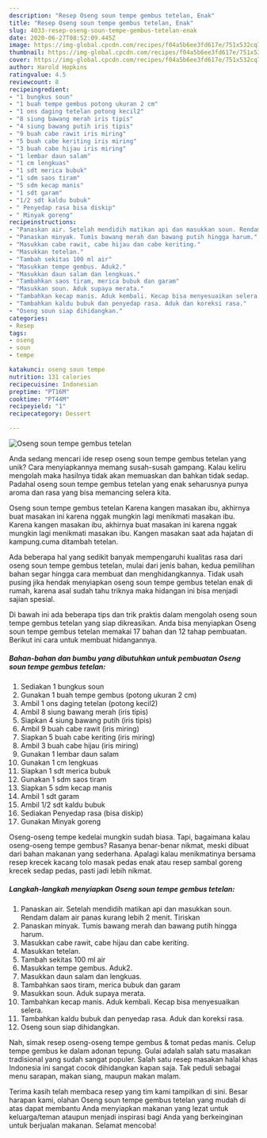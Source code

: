```yaml
---
description: "Resep Oseng soun tempe gembus tetelan, Enak"
title: "Resep Oseng soun tempe gembus tetelan, Enak"
slug: 4033-resep-oseng-soun-tempe-gembus-tetelan-enak
date: 2020-06-27T08:52:09.445Z
image: https://img-global.cpcdn.com/recipes/f04a5b6ee3fd617e/751x532cq70/oseng-soun-tempe-gembus-tetelan-foto-resep-utama.jpg
thumbnail: https://img-global.cpcdn.com/recipes/f04a5b6ee3fd617e/751x532cq70/oseng-soun-tempe-gembus-tetelan-foto-resep-utama.jpg
cover: https://img-global.cpcdn.com/recipes/f04a5b6ee3fd617e/751x532cq70/oseng-soun-tempe-gembus-tetelan-foto-resep-utama.jpg
author: Harold Hopkins
ratingvalue: 4.5
reviewcount: 8
recipeingredient:
- "1 bungkus soun"
- "1 buah tempe gembus potong ukuran 2 cm"
- "1 ons daging tetelan potong kecil2"
- "8 siung bawang merah iris tipis"
- "4 siung bawang putih iris tipis"
- "9 buah cabe rawit iris miring"
- "5 buah cabe keriting iris miring"
- "3 buah cabe hijau iris miring"
- "1 lembar daun salam"
- "1 cm lengkuas"
- "1 sdt merica bubuk"
- "1 sdm saos tiram"
- "5 sdm kecap manis"
- "1 sdt garam"
- "1/2 sdt kaldu bubuk"
- " Penyedap rasa bisa diskip"
- " Minyak goreng"
recipeinstructions:
- "Panaskan air. Setelah mendidih matikan api dan masukkan soun. Rendam dalam air panas kurang lebih 2 menit. Tiriskan"
- "Panaskan minyak. Tumis bawang merah dan bawang putih hingga harum."
- "Masukkan cabe rawit, cabe hijau dan cabe keriting."
- "Masukkan tetelan."
- "Tambah sekitas 100 ml air"
- "Masukkan tempe gembus. Aduk2."
- "Masukkan daun salam dan lengkuas."
- "Tambahkan saos tiram, merica bubuk dan garam"
- "Masukkan soun. Aduk supaya merata."
- "Tambahkan kecap manis. Aduk kembali. Kecap bisa menyesuaikan selera."
- "Tambahkan kaldu bubuk dan penyedap rasa. Aduk dan koreksi rasa."
- "Oseng soun siap dihidangkan."
categories:
- Resep
tags:
- oseng
- soun
- tempe

katakunci: oseng soun tempe 
nutrition: 131 calories
recipecuisine: Indonesian
preptime: "PT16M"
cooktime: "PT44M"
recipeyield: "1"
recipecategory: Dessert

---
```



![Oseng soun tempe gembus tetelan](https://img-global.cpcdn.com/recipes/f04a5b6ee3fd617e/751x532cq70/oseng-soun-tempe-gembus-tetelan-foto-resep-utama.jpg)

Anda sedang mencari ide resep oseng soun tempe gembus tetelan yang unik? Cara menyiapkannya memang susah-susah gampang. Kalau keliru mengolah maka hasilnya tidak akan memuaskan dan bahkan tidak sedap. Padahal oseng soun tempe gembus tetelan yang enak seharusnya punya aroma dan rasa yang bisa memancing selera kita.

Oseng soun tempe gembus tetelan Karena kangen masakan ibu, akhirnya buat masakan ini karena nggak mungkin lagi menikmati masakan ibu. Karena kangen masakan ibu, akhirnya buat masakan ini karena nggak mungkin lagi menikmati masakan ibu. Kangen masakan saat ada hajatan di kampung.cuma ditambah tetelan.

Ada beberapa hal yang sedikit banyak mempengaruhi kualitas rasa dari oseng soun tempe gembus tetelan, mulai dari jenis bahan, kedua pemilihan bahan segar hingga cara membuat dan menghidangkannya. Tidak usah pusing jika hendak menyiapkan oseng soun tempe gembus tetelan enak di rumah, karena asal sudah tahu triknya maka hidangan ini bisa menjadi sajian spesial.


Di bawah ini ada beberapa tips dan trik praktis dalam mengolah oseng soun tempe gembus tetelan yang siap dikreasikan. Anda bisa menyiapkan Oseng soun tempe gembus tetelan memakai 17 bahan dan 12 tahap pembuatan. Berikut ini cara untuk membuat hidangannya.

<!--inarticleads1-->

##### Bahan-bahan dan bumbu yang dibutuhkan untuk pembuatan Oseng soun tempe gembus tetelan:

1. Sediakan 1 bungkus soun
1. Gunakan 1 buah tempe gembus (potong ukuran 2 cm)
1. Ambil 1 ons daging tetelan (potong kecil2)
1. Ambil 8 siung bawang merah (iris tipis)
1. Siapkan 4 siung bawang putih (iris tipis)
1. Ambil 9 buah cabe rawit (iris miring)
1. Siapkan 5 buah cabe keriting (iris miring)
1. Ambil 3 buah cabe hijau (iris miring)
1. Gunakan 1 lembar daun salam
1. Gunakan 1 cm lengkuas
1. Siapkan 1 sdt merica bubuk
1. Gunakan 1 sdm saos tiram
1. Siapkan 5 sdm kecap manis
1. Ambil 1 sdt garam
1. Ambil 1/2 sdt kaldu bubuk
1. Sediakan  Penyedap rasa (bisa diskip)
1. Gunakan  Minyak goreng


Oseng-oseng tempe kedelai mungkin sudah biasa. Tapi, bagaimana kalau oseng-oseng tempe gembus? Rasanya benar-benar nikmat, meski dibuat dari bahan makanan yang sederhana. Apalagi kalau menikmatinya bersama resep krecek kacang tolo masak pedas enak atau resep sambal goreng krecek sedap pedas, pasti jadi lebih nikmat. 

<!--inarticleads2-->

##### Langkah-langkah menyiapkan Oseng soun tempe gembus tetelan:

1. Panaskan air. Setelah mendidih matikan api dan masukkan soun. Rendam dalam air panas kurang lebih 2 menit. Tiriskan
1. Panaskan minyak. Tumis bawang merah dan bawang putih hingga harum.
1. Masukkan cabe rawit, cabe hijau dan cabe keriting.
1. Masukkan tetelan.
1. Tambah sekitas 100 ml air
1. Masukkan tempe gembus. Aduk2.
1. Masukkan daun salam dan lengkuas.
1. Tambahkan saos tiram, merica bubuk dan garam
1. Masukkan soun. Aduk supaya merata.
1. Tambahkan kecap manis. Aduk kembali. Kecap bisa menyesuaikan selera.
1. Tambahkan kaldu bubuk dan penyedap rasa. Aduk dan koreksi rasa.
1. Oseng soun siap dihidangkan.


Nah, simak resep oseng-oseng tempe gembus &amp; tomat pedas manis. Celup tempe gembus ke dalam adonan tepung. Gulai adalah salah satu masakan tradisional yang sudah sangat populer. Salah satu resep masakan halal khas Indonesia ini sangat cocok dihidangkan kapan saja. Tak peduli sebagai menu sarapan, makan siang, maupun makan malam. 

Terima kasih telah membaca resep yang tim kami tampilkan di sini. Besar harapan kami, olahan Oseng soun tempe gembus tetelan yang mudah di atas dapat membantu Anda menyiapkan makanan yang lezat untuk keluarga/teman ataupun menjadi inspirasi bagi Anda yang berkeinginan untuk berjualan makanan. Selamat mencoba!
